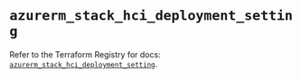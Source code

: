 # `azurerm_stack_hci_deployment_setting`

Refer to the Terraform Registry for docs: [`azurerm_stack_hci_deployment_setting`](https://registry.terraform.io/providers/hashicorp/azurerm/4.37.0/docs/resources/stack_hci_deployment_setting).
